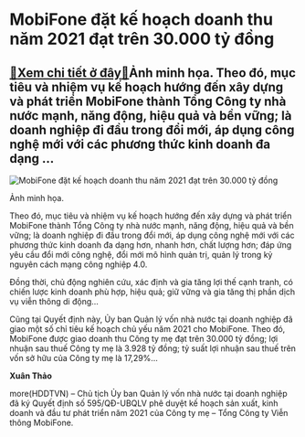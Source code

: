 MobiFone đặt kế hoạch doanh thu năm 2021 đạt trên 30.000 tỷ đồng
================================================================

[:gift:Xem chi tiết ở đây:gift:](https://hddtvn.com/mobifone-dat-ke-hoach-doanh-thu-nam-2021-dat-tren-30-000-ty-dong/)Ảnh minh họa. Theo đó, mục tiêu và nhiệm vụ kế hoạch hướng đến xây dựng và phát triển MobiFone thành Tổng Công ty nhà nước mạnh, năng động, hiệu quả và bền vững; là doanh nghiệp đi đầu trong đổi mới, áp dụng công nghệ mới với các phương thức kinh doanh đa dạng …
----------------------------------------------------------------------------------------------------------------------------------------------------------------------------------------------------------------------------------------------------------------------





![MobiFone đặt kế hoạch doanh thu năm 2021 đạt trên 30.000 tỷ đồng](https://hddtvn.com/wp-content/uploads/2021/01/2003_bbb6736aaa2943771a38.jpg "MobiFone đặt kế hoạch doanh thu năm 2021 đạt trên 30.000 tỷ đồng")


Ảnh minh họa.



Theo đó, mục tiêu và nhiệm vụ kế hoạch hướng đến xây dựng và phát triển MobiFone thành Tổng Công ty nhà nước mạnh, năng động, hiệu quả và bền vững; là doanh nghiệp đi đầu trong đổi mới, áp dụng công nghệ mới với các phương thức kinh doanh đa dạng hơn, nhanh hơn, chất lượng hơn; đáp ứng yêu cầu đổi mới công nghệ, đổi mới mô hình quản trị, quản lý trong kỷ nguyên cách mạng công nghiệp 4.0.


Đồng thời, chủ động nghiên cứu, xác định và gia tăng lợi thế cạnh tranh, có chiến lược kinh doanh phù hợp, hiệu quả; giữ vững và gia tăng thị phần dịch vụ viễn thông di động…


Cũng tại Quyết định này, Ủy ban Quản lý vốn nhà nước tại doanh nghiệp đã giao một số chỉ tiêu kế hoạch chủ yếu năm 2021 cho MobiFone. Theo đó, MobiFone được giao doanh thu Công ty mẹ đạt trên 30.000 tỷ đồng; lợi nhuận sau thuế Công ty mẹ là 3.928 tỷ đồng; tỷ suất lợi nhuận sau thuế trên vốn sở hữu của Công ty mẹ là 17,29%…




**Xuân Thảo**



more(HDDTVN) – Chủ tịch Ủy ban Quản lý vốn nhà nước tại doanh nghiệp đã ký Quyết định số 595/QĐ-UBQLV phê duyệt kế hoạch sản xuất, kinh doanh và đầu tư phát triển năm 2021 của Công ty mẹ – Tổng Công ty Viễn thông MobiFone.


